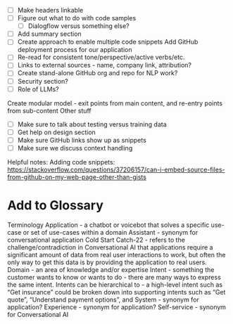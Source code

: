 - [ ] Make headers linkable
- [ ] Figure out what to do with code samples
  - [ ] Dialogflow versus something else?
- [ ] Add summary section
- [ ] Create approach to enable multiple code snippets
Add GitHub deployment process for our application
- [ ] Re-read for consistent tone/perspective/active verbs/etc.
- [ ] Links to external sources - name, company link, attribution?
- [ ] Create stand-alone GitHub org and repo for NLP work?
- [ ] Security section?
- [ ] Role of LLMs?

Create modular model - exit points from main content, and re-entry points from sub-content
Other stuff
- [ ] Make sure to talk about testing versus training data
- [ ] Get help on design section
- [ ] Make sure GitHub links show up as snippets
- [ ] Make sure we discuss context handling

Helpful notes:
Adding code snippets:
https://stackoverflow.com/questions/37206157/can-i-embed-source-files-from-github-on-my-web-page-other-than-gists

# Add to Glossary
Terminology
Application - a chatbot or voicebot that solves a specific use-case or set of use-cases within a domain
Assistant - synonym for conversational application
Cold Start Catch-22 - refers to the challenge/contradiction in Conversational AI that applications require a significant amount of data from real user interactions to work, but often the only way to get this data is by providing the application to real users.
Domain - an area of knowledge and/or expertise 
Intent - something the customer wants to know or wants to do - there are many ways to express the same intent. Intents can be hierarchical to - a high-level intent such as “Get insurance” could be broken down into supporting intents such as “Get quote”, “Understand payment options”, and 
System - synonym for application?
Experience - synonym for application?
Self-service - synonym for Conversational AI